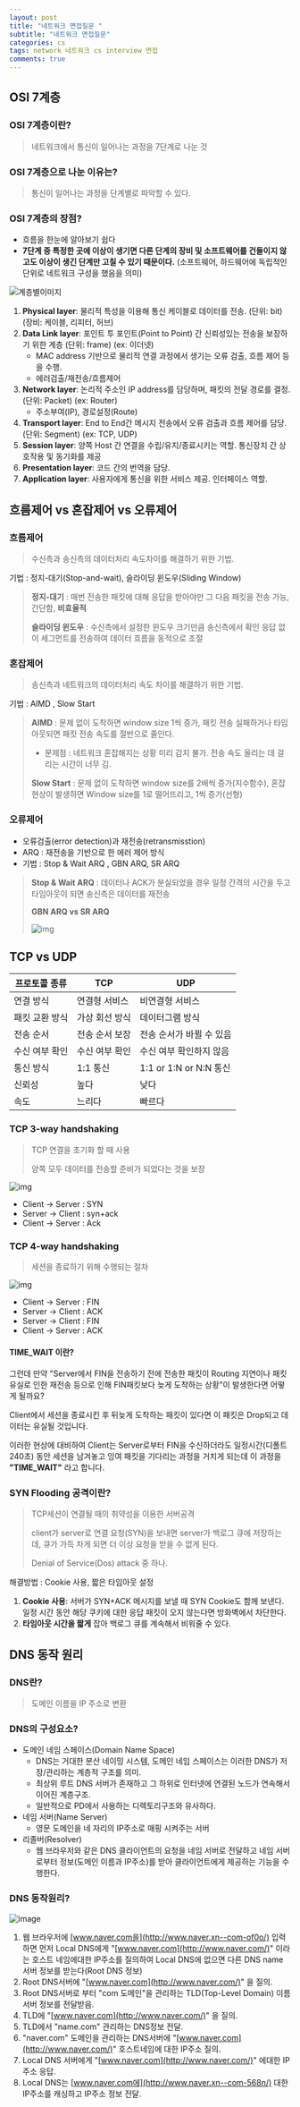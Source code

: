 ```yaml
---
layout: post
title: "네트워크 면접질문 "
subtitle: "네트워크 면접질문"
categories: cs
tags: network 네트워크 cs interview 면접
comments: true
---
```


## OSI 7계층

### OSI 7계층이란?

> 네트워크에서 통신이 일어나는 과정을 7단계로 나눈 것

### OSI 7계층으로 나눈 이유는?

> 통신이 일어나는 과정을 단계별로 파악할 수 있다. 

### OSI 7계층의 장점?

- 흐름을 한눈에 알아보기 쉽다
- **7단계 중 특정한 곳에 이상이 생기면 다른 단계의 장비 및 소프트웨어를 건들이지 않고도 이상이 생긴 단계만 고칠 수 있기 때문이다.**
  (소프트웨어, 하드웨어에 독립적인 단위로 네트워크 구성을 했음을 의미)



![계층별이미지](https://camo.githubusercontent.com/900c4392b9bbad9218244e2bdfae2fc14545ac43/68747470733a2f2f74312e6461756d63646e2e6e65742f6366696c652f746973746f72792f393935454646333535423734313739303335)

1. **Physical layer**: 물리적 특성을 이용해 통신 케이블로 데이터를 전송. (단위: bit) (장비: 케이블, 리피터, 허브)
2. **Data Link layer**: 포인트 투 포인트(Point to Point) 간 신뢰성있는 전송을 보장하기 위한 계층 (단위: frame) (ex: 이더넷)
   * MAC address 기반으로 물리적 연결 과정에서 생기는 오류 검출, 흐름 제어 등을 수행. 
   * 에러검출/재전송/흐름제어
3. **Network layer**: 논리적 주소인 IP address를 담당하며, 패킷의 전달 경로를 결정. (단위: Packet) (ex: Router)
   * 주소부여(IP), 경로설정(Route)
4. **Transport layer**: End to End간 메시지 전송에서 오류 검출과 흐름 제어를 담당. (단위: Segment) (ex: TCP, UDP)
5. **Session layer**: 양쪽 Host 간 연결을 수립/유지/종료시키는 역할. 통신장치 간 상호작용 및 동기화를 제공
6. **Presentation layer**: 코드 간의 번역을 담당.
7. **Application layer**: 사용자에게 통신을 위한 서비스 제공. 인터페이스 역할.



## 흐름제어 vs 혼잡제어 vs 오류제어

### 흐름제어

> 수신측과 송신측의 데이터처리 속도차이를 해결하기 위한 기법.

기법 : 정지-대기(Stop-and-wait), 슬라이딩 윈도우(Sliding Window)

> **정지-대기** : 매번 전송한 패킷에 대해 응답을 받아야만 그 다음 패킷을 전송 가능, 간단함, **비효율적**
>
> **슬라이딩 윈도우** : 수신측에서 설정한 윈도우 크기만큼 송신측에서 확인 응답 없이 세그먼트를 전송하여 데이터 흐름을 동적으로 조절

### 혼잡제어

> 송신측과 네트워크의 데이터처리 속도 차이를 해결하기 위한 기법. 

기법 : AIMD , Slow Start

> **AIMD** : 문제 없이 도착하면 window size 1씩 증가, 패킷 전송 실패하거나 타임아웃되면 패킷 전송 속도를 절반으로 줄인다. 
>
> 	* 문제점 : 네트워크 혼잡해지는 상황 미리 감지 불가. 전송 속도 올리는 데 걸리는 시간이 너무 김.
>
> **Slow Start** : 문제 없이 도착하면 window size를 2배씩 증가(지수함수), 혼잡 현상이 발생하면 Window size를 1로 떨어뜨리고, 1씩 증가(선형)

### 오류제어

* 오류검출(error detection)과 재전송(retransmisstion)
* ARQ : 재전송을 기반으로 한 에러 제어 방식
* 기법 : Stop & Wait ARQ , GBN ARQ, SR ARQ

> **Stop & Wait ARQ** : 데이터나 ACK가 분실되었을 경우 일정 간격의 시간을 두고 타임아웃이 되면 송신측은 데이터를 재전송
>
> **GBN ARQ vs SR ARQ**
>
> ![img](https://woovictory.github.io/img/error_flow_control_9.png)



## TCP vs UDP

| 프로토콜 종류  | TCP            | UDP                      |
| -------------- | -------------- | ------------------------ |
| 연결 방식      | 연결형 서비스  | 비연결형 서비스          |
| 패킷 교환 방식 | 가상 회선 방식 | 데이터그램 방식          |
| 전송 순서      | 전송 순서 보장 | 전송 순서가 바뀔 수 있음 |
| 수신 여부 확인 | 수신 여부 확인 | 수신 여부 확인하지 않음  |
| 통신 방식      | 1:1 통신       | 1:1 or 1:N or N:N 통신   |
| 신뢰성         | 높다           | 낮다                     |
| 속도           | 느리다         | 빠르다                   |



### TCP 3-way handshaking

> TCP 연결을 초기화 할 때 사용
>
> 양쪽 모두 데이터를 전송할 준비가 되었다는 것을 보장

![img](https://camo.githubusercontent.com/d6f4e35e5d0c9561f5031bb36536504b1b76a340/68747470733a2f2f74312e6461756d63646e2e6e65742f6366696c652f746973746f72792f323235413936344435324631424236393137)

- Client -> Server : SYN
- Server -> Client : syn+ack
- Client -> Server : Ack



### TCP 4-way handshaking

> 세션을 종료하기 위해 수행되는 절차

![img](https://camo.githubusercontent.com/244b09abce87ae8de3e3015817348e56ddd31dd5/68747470733a2f2f74312e6461756d63646e2e6e65742f6366696c652f746973746f72792f323637384530333535333745454539313236)

- Client -> Server : FIN
- Server -> Client : ACK
- Server -> Client : FIN
- Client -> Server : ACK

#### TIME_WAIT 이란?

그런데 만약 "Server에서 FIN을 전송하기 전에 전송한 패킷이 Routing 지연이나 패킷 유실로 인한 재전송 등으로 인해 FIN패킷보다 늦게 도착하는 상황"이 발생한다면 어떻게 될까요?

Client에서 세션을 종료시킨 후 뒤늦게 도착하는 패킷이 있다면 이 패킷은 Drop되고 데이터는 유실될 것입니다.

이러한 현상에 대비하여 Client는 Server로부터 FIN을 수신하더라도 일정시간(디폴트 240초) 동안 세션을 남겨놓고 잉여 패킷을 기다리는 과정을 거치게 되는데 이 과정을 **"TIME_WAIT"** 라고 합니다.

### **SYN Flooding 공격이란?**

> TCP세션이 연결될 때의 취약성을 이용한 서버공격
>
> client가 server로 연결 요청(SYN)을 보내면 server가 백로그 큐에 저장하는데, 큐가 가득 차게 되면 더 이상 요청을 받을 수 없게 된다. 
>
> Denial of Service(Dos) attack 중 하나.

해결방법 : Cookie 사용, 짧은 타임아웃 설정

1. **Cookie 사용**: 서버가 SYN+ACK 메시지를 보낼 때 SYN Cookie도 함께 보낸다. 일정 시간 동안 해당 쿠키에 대한 응답 패킷이 오지 않는다면 방화벽에서 차단한다.
2. **타임아웃 시간을 짧게** 잡아 백로그 큐를 계속해서 비워줄 수 있다.



## DNS 동작 원리

### DNS란? 

> 도메인 이름을 IP 주소로 변환

### DNS의 구성요소?

- 도메인 네임 스페이스(Domain Name Space)
  - DNS는 거대한 분산 네이밍 시스템, 도메인 네임 스페이스는 이러한 DNS가 저장/관리하는 계층적 구조를 의미.
  - 최상위 루트 DNS 서버가 존재하고 그 하위로 인터넷에 연결된 노드가 연속해서 이어진 계층구조.
  - 일반적으로 PD에서 사용하는 디렉토리구조와 유사하다.
- 네임 서버(Name Server)
  - 영문 도메인을 네 자리의 IP주소로 매핑 시켜주는 서버
- 리졸버(Resolver)
  - 웹 브라우저와 같은 DNS 클라이언트의 요청을 네임 서버로 전달하고 네임 서버로부터 정보(도메인 이름과 IP주소)를 받아 클라이언트에게 제공하는 기능을 수행한다.

### DNS 동작원리?

![image](https://user-images.githubusercontent.com/36303777/80864617-c2513c00-8cbe-11ea-81af-b42d53229997.png)

1. 웹 브라우저에 [www.naver.com을](http://www.naver.xn--com-of0o/) 입력하면 먼저 Local DNS에게 "[www.naver.com](http://www.naver.com/)" 이라는 호스트 네임에대한 IP주소를 질의하여 Local DNS에 없으면 다른 DNS name 서버 정보를 받는다(Root DNS 정보)
2. Root DNS서버에 "[www.naver.com](http://www.naver.com/)" 을 질의.
3. Root DNS서버로 부터 "com 도메인"을 관리하는 TLD(Top-Level Domain) 이름 서버 정보를 전달받음.
4. TLD에 "[www.naver.com](http://www.naver.com/)" 을 질의.
5. TLD에서 "name.com" 관리하는 DNS정보 전달.
6. "naver.com" 도메인을 관리하는 DNS서버에 "[www.naver.com](http://www.naver.com/)" 호스트네임에 대한 IP주소 질의.
7. Local DNS 서버에게 "[www.naver.com](http://www.naver.com/)" 에대한 IP주소 응답.
8. Local DNS는 [www.naver.com에](http://www.naver.xn--com-568n/) 대한 IP주소를 캐싱하고 IP주소 정보 전달.

